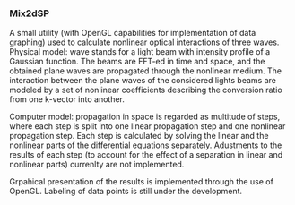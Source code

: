 ### Mix2dSP

A small utility (with OpenGL capabilities for implementation of data graphing) used to calculate nonlinear optical interactions of three waves.
Physical model: wave stands for a light beam with intensity profile of a Gaussian function. 
The beams are FFT-ed in time and space, and the obtained plane waves are propagated through the nonlinear medium. 
The interaction between the plane waves of the considered lights beams are modeled by a set of nonlinear coefficients describing the conversion ratio 
from one k-vector into another.

Computer model: 
propagation in space is regarded as multitude of steps, where each step is split into one linear propagation step and one nonlinear propagation step. 
Each step is calculated by solving the linear and the nonlinear parts of the differential equations separately. 
Adustments to the results of each step (to account for the effect of a separation in linear and nonlinear parts) currenlty are not implemented.

Grpahical presentation of the results is implemented through the use of OpenGL. Labeling of data points is still under the development.

